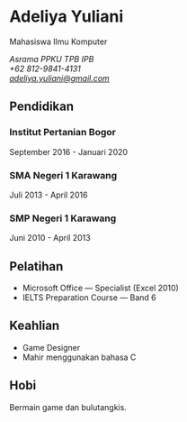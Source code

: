 # Adeliya Yuliani
Mahasiswa Ilmu Komputer

*Asrama PPKU TPB IPB<br>
+62 812-9841-4131<br>
adeliya.yuliani@gmail.com*

## Pendidikan

### Institut Pertanian Bogor

September 2016 - Januari 2020 

### SMA Negeri 1 Karawang

Juli 2013 - April 2016

### SMP Negeri 1 Karawang

Juni 2010 - April 2013 

## Pelatihan

- Microsoft Office — Specialist (Excel 2010)
- IELTS Preparation Course — Band 6

## Keahlian

- Game Designer
- Mahir menggunakan bahasa C

## Hobi
Bermain game dan bulutangkis.
